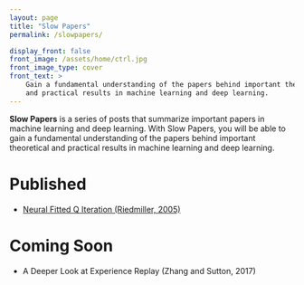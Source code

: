 ```yaml
---
layout: page
title: "Slow Papers"
permalink: /slowpapers/

display_front: false
front_image: /assets/home/ctrl.jpg
front_image_type: cover
front_text: >
    Gain a fundamental understanding of the papers behind important theoretical
    and practical results in machine learning and deep learning.
---
```


**Slow Papers** is a series of posts that summarize important papers in machine learning and deep learning. With Slow Papers, you will be able to gain a fundamental understanding of the papers behind important theoretical and practical results in machine learning and deep learning.

# Published

 - [Neural Fitted Q Iteration (Riedmiller, 2005)](/slowpapers/neural-fitted-q-iteration/)

# Coming Soon

 - A Deeper Look at Experience Replay (Zhang and Sutton, 2017)
